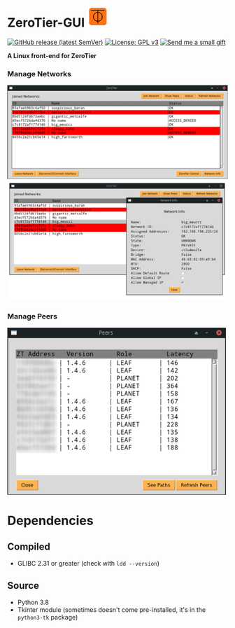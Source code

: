 # ZeroTier-GUI <img src="zerotier-gui.png" align="bottom">

[![GitHub release (latest SemVer)](https://img.shields.io/github/v/release/tralph3/ZeroTier-GUI?style=flat-square)](https://github.com/tralph3/ZeroTier-GUI/releases)
[![License: GPL v3](https://img.shields.io/badge/License-GPL%20v3-blue.svg?style=flat-square)](https://github.com/tralph3/ZeroTier-GUI/blob/master/LICENSE)
[![Send me a small gift](https://img.shields.io/badge/send%20me%20a%20small%20gift-paypal-blue.svg?style=flat-square)](https://paypal.me/tralph3)

**A Linux front-end for ZeroTier**

### Manage Networks
<img src="images/managenetworks1.png " width="1000">
<img src="images/managenetworks2.png " width="1000">

### Manage Peers
<img src="images/managepeers.png " width="500">

# Dependencies

## Compiled
* GLIBC 2.31 or greater (check with `ldd --version`)

## Source
* Python 3.8
* Tkinter module (sometimes doesn't come pre-installed, it's in the `python3-tk` package)

